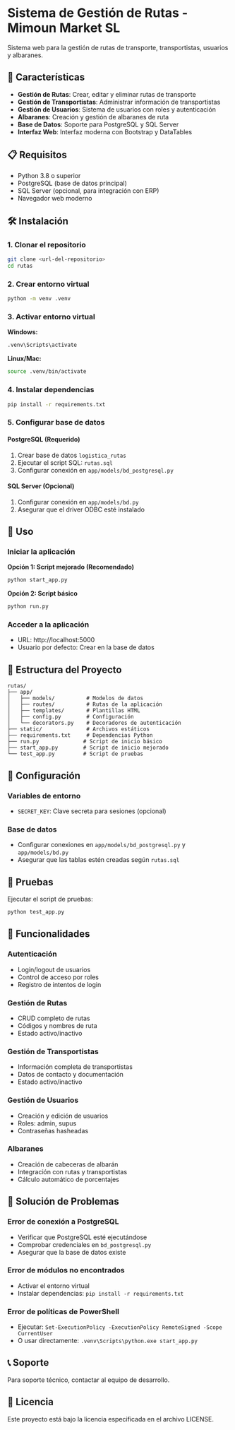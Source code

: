 # Sistema de Gestión de Rutas - Mimoun Market SL

Sistema web para la gestión de rutas de transporte, transportistas, usuarios y albaranes.

## 🚀 Características

- **Gestión de Rutas**: Crear, editar y eliminar rutas de transporte
- **Gestión de Transportistas**: Administrar información de transportistas
- **Gestión de Usuarios**: Sistema de usuarios con roles y autenticación
- **Albaranes**: Creación y gestión de albaranes de ruta
- **Base de Datos**: Soporte para PostgreSQL y SQL Server
- **Interfaz Web**: Interfaz moderna con Bootstrap y DataTables

## 📋 Requisitos

- Python 3.8 o superior
- PostgreSQL (base de datos principal)
- SQL Server (opcional, para integración con ERP)
- Navegador web moderno

## 🛠️ Instalación

### 1. Clonar el repositorio
```bash
git clone <url-del-repositorio>
cd rutas
```

### 2. Crear entorno virtual
```bash
python -m venv .venv
```

### 3. Activar entorno virtual

**Windows:**
```bash
.venv\Scripts\activate
```

**Linux/Mac:**
```bash
source .venv/bin/activate
```

### 4. Instalar dependencias
```bash
pip install -r requirements.txt
```

### 5. Configurar base de datos

#### PostgreSQL (Requerido)
1. Crear base de datos `logistica_rutas`
2. Ejecutar el script SQL: `rutas.sql`
3. Configurar conexión en `app/models/bd_postgresql.py`

#### SQL Server (Opcional)
1. Configurar conexión en `app/models/bd.py`
2. Asegurar que el driver ODBC esté instalado

## 🚀 Uso

### Iniciar la aplicación

**Opción 1: Script mejorado (Recomendado)**
```bash
python start_app.py
```

**Opción 2: Script básico**
```bash
python run.py
```

### Acceder a la aplicación
- URL: http://localhost:5000
- Usuario por defecto: Crear en la base de datos

## 📁 Estructura del Proyecto

```
rutas/
├── app/
│   ├── models/          # Modelos de datos
│   ├── routes/          # Rutas de la aplicación
│   ├── templates/       # Plantillas HTML
│   ├── config.py        # Configuración
│   └── decorators.py    # Decoradores de autenticación
├── static/              # Archivos estáticos
├── requirements.txt     # Dependencias Python
├── run.py              # Script de inicio básico
├── start_app.py        # Script de inicio mejorado
└── test_app.py         # Script de pruebas
```

## 🔧 Configuración

### Variables de entorno
- `SECRET_KEY`: Clave secreta para sesiones (opcional)

### Base de datos
- Configurar conexiones en `app/models/bd_postgresql.py` y `app/models/bd.py`
- Asegurar que las tablas estén creadas según `rutas.sql`

## 🧪 Pruebas

Ejecutar el script de pruebas:
```bash
python test_app.py
```

## 📝 Funcionalidades

### Autenticación
- Login/logout de usuarios
- Control de acceso por roles
- Registro de intentos de login

### Gestión de Rutas
- CRUD completo de rutas
- Códigos y nombres de ruta
- Estado activo/inactivo

### Gestión de Transportistas
- Información completa de transportistas
- Datos de contacto y documentación
- Estado activo/inactivo

### Gestión de Usuarios
- Creación y edición de usuarios
- Roles: admin, supus
- Contraseñas hasheadas

### Albaranes
- Creación de cabeceras de albarán
- Integración con rutas y transportistas
- Cálculo automático de porcentajes

## 🐛 Solución de Problemas

### Error de conexión a PostgreSQL
- Verificar que PostgreSQL esté ejecutándose
- Comprobar credenciales en `bd_postgresql.py`
- Asegurar que la base de datos existe

### Error de módulos no encontrados
- Activar el entorno virtual
- Instalar dependencias: `pip install -r requirements.txt`

### Error de políticas de PowerShell
- Ejecutar: `Set-ExecutionPolicy -ExecutionPolicy RemoteSigned -Scope CurrentUser`
- O usar directamente: `.venv\Scripts\python.exe start_app.py`

## 📞 Soporte

Para soporte técnico, contactar al equipo de desarrollo.

## 📄 Licencia

Este proyecto está bajo la licencia especificada en el archivo LICENSE.
